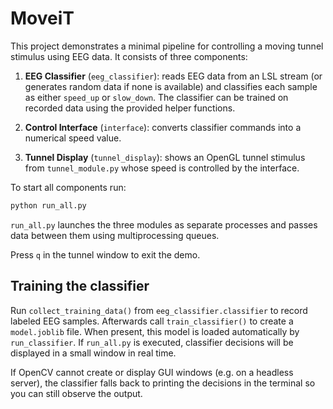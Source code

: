 # MoveiT

This project demonstrates a minimal pipeline for controlling a moving tunnel stimulus using EEG data. It consists of three components:

1. **EEG Classifier** (`eeg_classifier`): reads EEG data from an LSL stream (or generates random data if none is available) and classifies each sample as either `speed_up` or `slow_down`. The classifier can be trained on recorded data using the provided helper functions.
2. **Control Interface** (`interface`): converts classifier commands into a numerical speed value.

3. **Tunnel Display** (`tunnel_display`): shows an OpenGL tunnel stimulus from
   `tunnel_module.py` whose speed is controlled by the interface.

To start all components run:

```bash
python run_all.py
```

`run_all.py` launches the three modules as separate processes and passes data between them using multiprocessing queues.

Press `q` in the tunnel window to exit the demo.

## Training the classifier

Run `collect_training_data()` from `eeg_classifier.classifier` to record labeled
EEG samples. Afterwards call `train_classifier()` to create a `model.joblib`
file. When present, this model is loaded automatically by `run_classifier`. If
`run_all.py` is executed, classifier decisions will be displayed in a small
window in real time.


If OpenCV cannot create or display GUI windows (e.g. on a headless server),
the classifier falls back to printing the decisions in the terminal so you can
still observe the output.